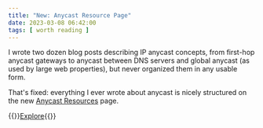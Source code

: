 ```yaml
---
title: "New: Anycast Resource Page"
date: 2023-03-08 06:42:00
tags: [ worth reading ]
---
```

I wrote two dozen blog posts describing IP anycast concepts, from first-hop anycast gateways to anycast between DNS servers and global anycast (as used by large web properties), but never organized them in any usable form.

That's fixed: everything I ever wrote about anycast is nicely structured on the new [Anycast Resources](/series/anycast.html) page.

{{<jump>}}[Explore](/series/anycast.html){{<jump>}}